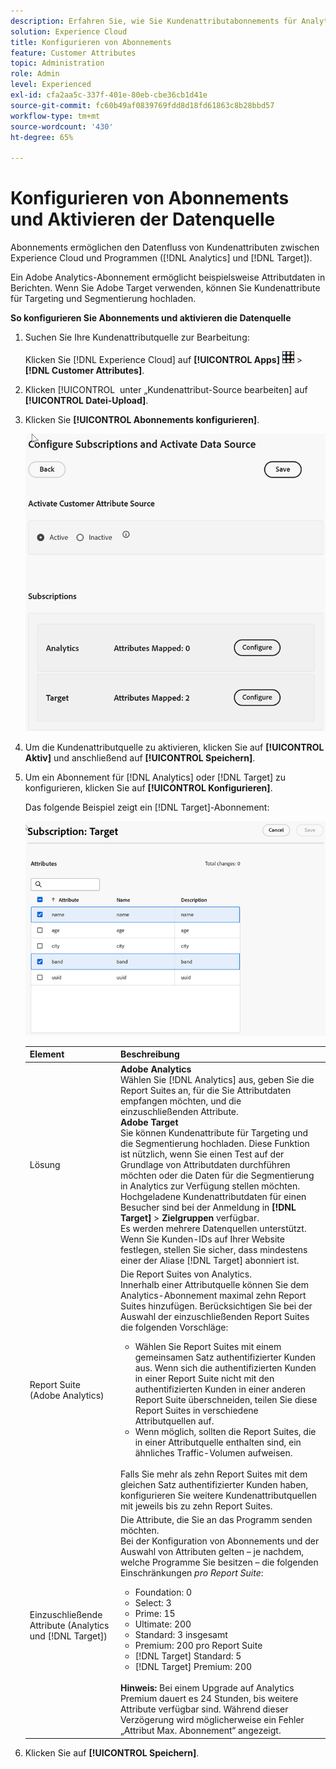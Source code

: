 ```yaml
---
description: Erfahren Sie, wie Sie Kundenattributabonnements für Analytics und Target konfigurieren und eine Datenquelle aktivieren.
solution: Experience Cloud
title: Konfigurieren von Abonnements
feature: Customer Attributes
topic: Administration
role: Admin
level: Experienced
exl-id: cfa2aa5c-337f-401e-80eb-cbe36cb1d41e
source-git-commit: fc60b49af0839769fdd8d18fd61863c8b28bbd57
workflow-type: tm+mt
source-wordcount: '430'
ht-degree: 65%

---
```


# Konfigurieren von Abonnements und Aktivieren der Datenquelle

Abonnements ermöglichen den Datenfluss von Kundenattributen zwischen Experience Cloud und Programmen ([!DNL Analytics] und [!DNL Target]).

Ein Adobe Analytics-Abonnement ermöglicht beispielsweise Attributdaten in Berichten. Wenn Sie Adobe Target verwenden, können Sie Kundenattribute für Targeting und Segmentierung hochladen.

**So konfigurieren Sie Abonnements und aktivieren die Datenquelle**

1. Suchen Sie Ihre Kundenattributquelle zur Bearbeitung:

   Klicken Sie [!DNL Experience Cloud] auf **[!UICONTROL Apps]** ![menu](assets/menu-icon.png) > **[!DNL Customer Attributes]**.

1. Klicken [!UICONTROL &#x200B; unter „Kundenattribut-Source bearbeiten] auf **[!UICONTROL Datei-Upload]**.

1. Klicken Sie **[!UICONTROL Abonnements konfigurieren]**.

   ![Konfigurieren von Abonnements in Experience Cloud](assets/configure-subscriptions.png)

1. Um die Kundenattributquelle zu aktivieren, klicken Sie auf **[!UICONTROL Aktiv]** und anschließend auf **[!UICONTROL Speichern]**.

1. Um ein Abonnement für [!DNL Analytics] oder [!DNL Target] zu konfigurieren, klicken Sie auf **[!UICONTROL Konfigurieren]**.

   Das folgende Beispiel zeigt ein [!DNL Target]-Abonnement:

   ![Ergebnis des Schritts](assets/subscription-target.png)

   | Element | Beschreibung |
   |--- |--- |
   | Lösung | **Adobe Analytics**<br> Wählen Sie [!DNL Analytics] aus, geben Sie die Report Suites an, für die Sie Attributdaten empfangen möchten, und die einzuschließenden Attribute.<br>**Adobe Target**<br> Sie können Kundenattribute für Targeting und die Segmentierung hochladen. Diese Funktion ist nützlich, wenn Sie einen Test auf der Grundlage von Attributdaten durchführen möchten oder die Daten für die Segmentierung in Analytics zur Verfügung stellen möchten.<br>Hochgeladene Kundenattributdaten für einen Besucher sind bei der Anmeldung in **[!DNL Target]** > **Zielgruppen** verfügbar.<br>Es werden mehrere Datenquellen unterstützt. Wenn Sie Kunden-IDs auf Ihrer Website festlegen, stellen Sie sicher, dass mindestens einer der Aliase [!DNL Target] abonniert ist. |
   | Report Suite (Adobe Analytics) | Die Report Suites von Analytics.<br>Innerhalb einer Attributquelle können Sie dem Analytics-Abonnement maximal zehn Report Suites hinzufügen. Berücksichtigen Sie bei der Auswahl der einzuschließenden Report Suites die folgenden Vorschläge:<ul><li>Wählen Sie Report Suites mit einem gemeinsamen Satz authentifizierter Kunden aus. Wenn sich die authentifizierten Kunden in einer Report Suite nicht mit den authentifizierten Kunden in einer anderen Report Suite überschneiden, teilen Sie diese Report Suites in verschiedene Attributquellen auf.</li><li>Wenn möglich, sollten die Report Suites, die in einer Attributquelle enthalten sind, ein ähnliches Traffic-Volumen aufweisen.</li></ul><br>Falls Sie mehr als zehn Report Suites mit dem gleichen Satz authentifizierter Kunden haben, konfigurieren Sie weitere Kundenattributquellen mit jeweils bis zu zehn Report Suites. |
   | Einzuschließende Attribute (Analytics und [!DNL Target]) | Die Attribute, die Sie an das Programm senden möchten. <br>Bei der Konfiguration von Abonnements und der Auswahl von Attributen gelten – je nachdem, welche Programme Sie besitzen – die folgenden Einschränkungen _pro Report Suite_:<ul><li>Foundation: 0</li><li>Select: 3</li><li>Prime: 15</li><li>Ultimate: 200</li><li>Standard: 3 insgesamt</li><li>Premium: 200 pro Report Suite</li><li>[!DNL Target] Standard: 5</li><li>[!DNL Target] Premium: 200</li></ul><br>**Hinweis:** Bei einem Upgrade auf Analytics Premium dauert es 24 Stunden, bis weitere Attribute verfügbar sind. Während dieser Verzögerung wird möglicherweise ein Fehler „Attribut Max. Abonnement“ angezeigt. |

1. Klicken Sie auf **[!UICONTROL Speichern]**.
